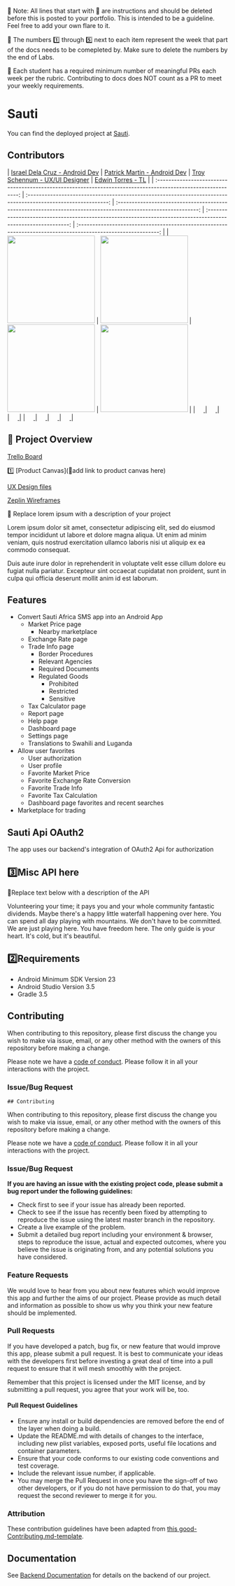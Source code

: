 🚫 Note: All lines that start with 🚫 are instructions and should be deleted before this is posted to your portfolio. This is intended to be a guideline. Feel free to add your own flare to it.

🚫 The numbers 1️⃣ through 5️⃣ next to each item represent the week that part of the docs needs to be comepleted by.  Make sure to delete the numbers by the end of Labs.

🚫 Each student has a required minimum number of meaningful PRs each week per the rubric.  Contributing to docs does NOT count as a PR to meet your weekly requirements.

# Sauti

You can find the deployed project at [Sauti](https://play.google.com/store/apps/details?id=com.labs.sauti).

## Contributors


|                                       [Israel Dela Cruz - Android Dev](https://github.com/kurochin143)                                        |                                       [Patrick Martin - Android Dev](https://github.com/vespertineSiren)                                        |                                       [Troy Schennum - UX/UI Designer](https://github.com/TroySchennum)                                        |                                       [Edwin Torres - TL](https://github.com/etorresm2)                                        |
| :-----------------------------------------------------------------------------------------------------------: | :-----------------------------------------------------------------------------------------------------------: | :-----------------------------------------------------------------------------------------------------------: | :-----------------------------------------------------------------------------------------------------------: | :-----------------------------------------------------------------------------------------------------------: |
|                      [<img src="https://res.cloudinary.com/devfmbyvs/image/upload/v1562781329/Team/israel_jpk5jk.jpg" width = "200" />](https://github.com/)                       |                      [<img src="https://res.cloudinary.com/devfmbyvs/image/upload/v1562781329/Team/0_v35nki.jpg" width = "200" />](https://github.com/)                       |                      [<img src="https://res.cloudinary.com/devfmbyvs/image/upload/v1562781330/Team/troy_c5jrd4.jpg" width = "200" />](https://github.com/)                       |                      [<img src="https://www.dalesjewelers.com/wp-content/uploads/2018/10/placeholder-silhouette-male.png" width = "200" />](https://github.com/)                       |
|                 [<img src="https://github.com/favicon.ico" width="15"> ](https://github.com/kurochin143)                 |           [<img src="https://github.com/favicon.ico" width="15"> ](https://github.com/vespertineSiren)            |          [<img src="https://github.com/favicon.ico" width="15"> ](https://github.com/TroySchennum)           |            [<img src="https://github.com/favicon.ico" width="15"> ](https://github.com/etorresm2)             |
| [ <img src="https://static.licdn.com/sc/h/al2o9zrvru7aqj8e1x2rzsrca" width="15"> ](https://www.linkedin.com/in/israel-dela-cruz-179922177/) | [ <img src="https://static.licdn.com/sc/h/al2o9zrvru7aqj8e1x2rzsrca" width="15"> ](https://www.linkedin.com/in/patrick-martin-b7633942/) | [ <img src="https://static.licdn.com/sc/h/al2o9zrvru7aqj8e1x2rzsrca" width="15"> ](https://www.linkedin.com/in/troy-schennum/) | [ <img src="https://static.licdn.com/sc/h/al2o9zrvru7aqj8e1x2rzsrca" width="15"> ](https://www.linkedin.com/) |

## 🚫 Project Overview

 [Trello Board](https://trello.com/b/enXrzu84/labs14-sauti-android)

1️⃣ [Product Canvas](🚫add link to product canvas here)

 [UX Design files](https://docs.google.com/document/d/1mUNYeXya164nLiz675752_pfIjYeEFqyk946wpw7NCw/edit) 
 
 [Zeplin Wireframes](https://zpl.io/VDKM1Dv) 
 

🚫 Replace lorem ipsum with a description of your project

Lorem ipsum dolor sit amet, consectetur adipiscing elit, sed do eiusmod tempor incididunt ut labore et dolore magna aliqua. Ut enim ad minim veniam, quis nostrud exercitation ullamco laboris nisi ut aliquip ex ea commodo consequat.

Duis aute irure dolor in reprehenderit in voluptate velit esse cillum dolore eu fugiat nulla pariatur. Excepteur sint occaecat cupidatat non proident, sunt in culpa qui officia deserunt mollit anim id est laborum.

## Features

- Convert Sauti Africa SMS app into an Android App
    - Market Price page
        - Nearby marketplace
    - Exchange Rate page
    - Trade Info page
        - Border Procedures
        - Relevant Agencies
        - Required Documents
        - Regulated Goods
            - Prohibited
            - Restricted
            - Sensitive
    - Tax Calculator page
    - Report page
    - Help page
    - Dashboard page
    - Settings page
    - Translations to Swahili and Luganda
- Allow user favorites
    - User authorization
    - User profile
    - Favorite Market Price
    - Favorite Exchange Rate Conversion
    - Favorite Trade Info
    - Favorite Tax Calculation
    - Dashboard page favorites and recent searches
- Marketplace for trading

## Sauti Api OAuth2

The app uses our backend's integration of OAuth2 Api for authorization

## 3️⃣Misc API here

🚫Replace text below with a description of the API

Volunteering your time; it pays you and your whole community fantastic dividends. Maybe there's a happy little waterfall happening over here. You can spend all day playing with mountains. We don't have to be committed. We are just playing here. You have freedom here. The only guide is your heart. It's cold, but it's beautiful.

## 2️⃣Requirements

-   Android Minimum SDK Version 23
-   Android Studio Version 3.5
-   Gradle 3.5

## Contributing

When contributing to this repository, please first discuss the change you wish to make via issue, email, or any other method with the owners of this repository before making a change.

Please note we have a [code of conduct](./CODE_OF_CONDUCT.md). Please follow it in all your interactions with the project.

### Issue/Bug Request

    ## Contributing

When contributing to this repository, please first discuss the change you wish to make via issue, email, or any other method with the owners of this repository before making a change.

Please note we have a [code of conduct](./CODE_OF_CONDUCT.md). Please follow it in all your interactions with the project.

### Issue/Bug Request

 **If you are having an issue with the existing project code, please submit a bug report under the following guidelines:**
 - Check first to see if your issue has already been reported.
 - Check to see if the issue has recently been fixed by attempting to reproduce the issue using the latest master branch in the repository.
 - Create a live example of the problem.
 - Submit a detailed bug report including your environment & browser, steps to reproduce the issue, actual and expected outcomes,  where you believe the issue is originating from, and any potential solutions you have considered.

### Feature Requests

We would love to hear from you about new features which would improve this app and further the aims of our project. Please provide as much detail and information as possible to show us why you think your new feature should be implemented.

### Pull Requests

If you have developed a patch, bug fix, or new feature that would improve this app, please submit a pull request. It is best to communicate your ideas with the developers first before investing a great deal of time into a pull request to ensure that it will mesh smoothly with the project.

Remember that this project is licensed under the MIT license, and by submitting a pull request, you agree that your work will be, too.

#### Pull Request Guidelines

- Ensure any install or build dependencies are removed before the end of the layer when doing a build.
- Update the README.md with details of changes to the interface, including new plist variables, exposed ports, useful file locations and container parameters.
- Ensure that your code conforms to our existing code conventions and test coverage.
- Include the relevant issue number, if applicable.
- You may merge the Pull Request in once you have the sign-off of two other developers, or if you do not have permission to do that, you may request the second reviewer to merge it for you.

### Attribution

These contribution guidelines have been adapted from [this good-Contributing.md-template](https://gist.github.com/PurpleBooth/b24679402957c63ec426).

## Documentation

See [Backend Documentation](https://github.com/labs14-sauti-android/sauti-backend) for details on the backend of our project.